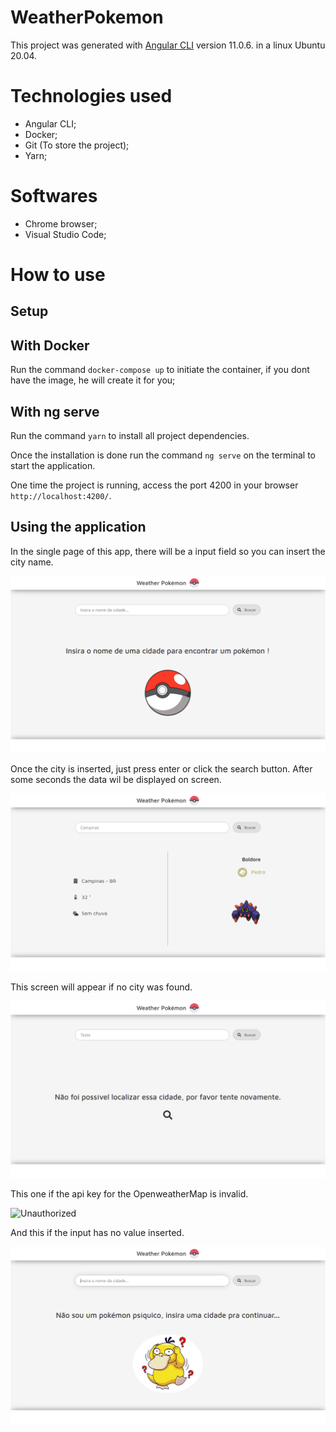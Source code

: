 # WeatherPokemon

This project was generated with [Angular CLI](https://github.com/angular/angular-cli) version 11.0.6. in a linux Ubuntu 20.04.

# Technologies used

* Angular CLI;
* Docker;
* Git (To store the project);
* Yarn;

# Softwares

* Chrome browser;
* Visual Studio Code;

# How to use


## Setup


## With Docker

Run the command `docker-compose up` to initiate the container, if you dont have the image, he will create it for you;


## With ng serve

Run the command `yarn` to install all project dependencies.

Once the installation is done run the command `ng serve` on the terminal to start the application.

One time the project is running, access the port 4200 in your browser `http://localhost:4200/`.


## Using the application

In the single page of this app, there will be a input field so you can insert the city name.

![Main](/src/assets/screenshots/main.png?raw=true)

Once the city is inserted, just press enter or click the search button. After some seconds the data wil be displayed on screen.

![Result](/src/assets/screenshots/result.png?raw=true)

This screen will appear if no city was found.

![Not Found](/src/assets/screenshots/not-found.png?raw=true)

This one if the api key for the OpenweatherMap is invalid.

![Unauthorized](/src/assets/screenshots/unauthorizes.png?raw=true)

And this if the input has no value inserted.

![Empty](/src/assets/screenshots/empty.png?raw=true)


